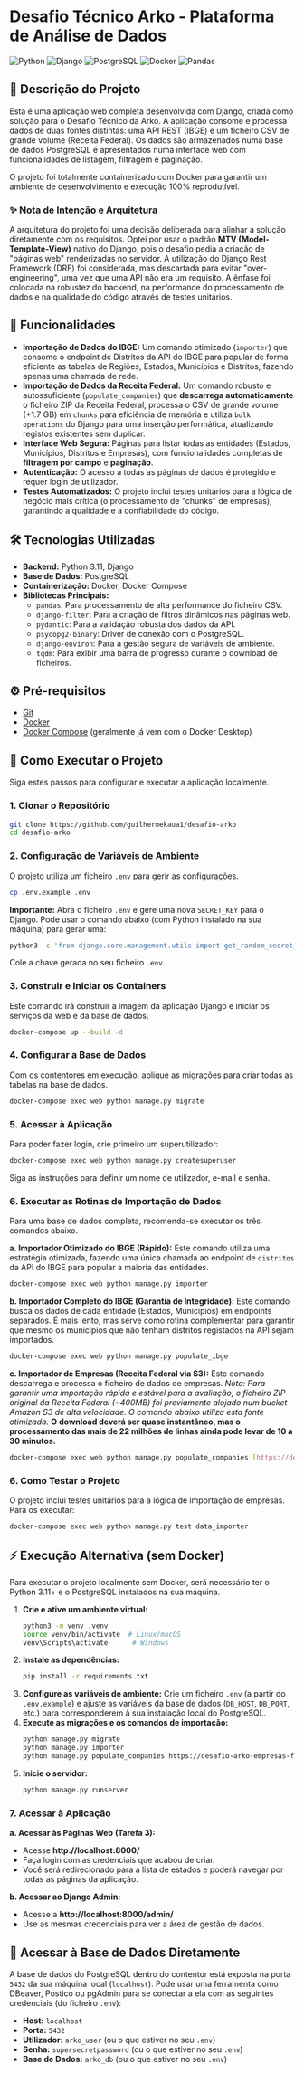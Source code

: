 # Desafio Técnico Arko - Plataforma de Análise de Dados

![Python](https://img.shields.io/badge/Python-3.11-3776AB?style=for-the-badge&logo=python)
![Django](https://img.shields.io/badge/Django-5.2-092E20?style=for-the-badge&logo=django)
![PostgreSQL](https://img.shields.io/badge/PostgreSQL-15-336791?style=for-the-badge&logo=postgresql)
![Docker](https://img.shields.io/badge/Docker-20.10-2496ED?style=for-the-badge&logo=docker)
![Pandas](https://img.shields.io/badge/Pandas-2.0-130654?style=for-the-badge&logo=pandas)

## 📖 Descrição do Projeto

Esta é uma aplicação web completa desenvolvida com Django, criada como solução para o Desafio Técnico da Arko. A aplicação consome e processa dados de duas fontes distintas: uma API REST (IBGE) e um ficheiro CSV de grande volume (Receita Federal). Os dados são armazenados numa base de dados PostgreSQL e apresentados numa interface web com funcionalidades de listagem, filtragem e paginação.

O projeto foi totalmente containerizado com Docker para garantir um ambiente de desenvolvimento e execução 100% reprodutível.

### ✨ Nota de Intenção e Arquitetura

A arquitetura do projeto foi uma decisão deliberada para alinhar a solução diretamente com os requisitos. Optei por usar o padrão **MTV (Model-Template-View)** nativo do Django, pois o desafio pedia a criação de "páginas web" renderizadas no servidor. A utilização do Django Rest Framework (DRF) foi considerada, mas descartada para evitar "over-engineering", uma vez que uma API não era um requisito. A ênfase foi colocada na robustez do backend, na performance do processamento de dados e na qualidade do código através de testes unitários.

## 🚀 Funcionalidades

* **Importação de Dados do IBGE:** Um comando otimizado (`importer`) que consome o endpoint de Distritos da API do IBGE para popular de forma eficiente as tabelas de Regiões, Estados, Municípios e Distritos, fazendo apenas uma chamada de rede.
* **Importação de Dados da Receita Federal:** Um comando robusto e autossuficiente (`populate_companies`) que **descarrega automaticamente** o ficheiro ZIP da Receita Federal, processa o CSV de grande volume (+1.7 GB) em `chunks` para eficiência de memória e utiliza `bulk operations` do Django para uma inserção performática, atualizando registos existentes sem duplicar.
* **Interface Web Segura:** Páginas para listar todas as entidades (Estados, Municípios, Distritos e Empresas), com funcionalidades completas de **filtragem por campo** e **paginação**.
* **Autenticação:** O acesso a todas as páginas de dados é protegido e requer login de utilizador.
* **Testes Automatizados:** O projeto inclui testes unitários para a lógica de negócio mais crítica (o processamento de "chunks" de empresas), garantindo a qualidade e a confiabilidade do código.

## 🛠️ Tecnologias Utilizadas

* **Backend:** Python 3.11, Django
* **Base de Dados:** PostgreSQL
* **Containerização:** Docker, Docker Compose
* **Bibliotecas Principais:**
    * `pandas`: Para processamento de alta performance do ficheiro CSV.
    * `django-filter`: Para a criação de filtros dinâmicos nas páginas web.
    * `pydantic`: Para a validação robusta dos dados da API.
    * `psycopg2-binary`: Driver de conexão com o PostgreSQL.
    * `django-environ`: Para a gestão segura de variáveis de ambiente.
    * `tqdm`: Para exibir uma barra de progresso durante o download de ficheiros.

## ⚙️ Pré-requisitos

* [Git](https://git-scm.com/)
* [Docker](https://www.docker.com/products/docker-desktop/)
* [Docker Compose](https://docs.docker.com/compose/install/) (geralmente já vem com o Docker Desktop)

## 🚀 Como Executar o Projeto

Siga estes passos para configurar e executar a aplicação localmente.

### 1. Clonar o Repositório
```bash
git clone https://github.com/guilhermekaua1/desafio-arko
cd desafio-arko
```

### 2. Configuração de Variáveis de Ambiente
O projeto utiliza um ficheiro `.env` para gerir as configurações.

```bash
cp .env.example .env
```
**Importante:** Abra o ficheiro `.env` e gere uma nova `SECRET_KEY` para o Django. Pode usar o comando abaixo (com Python instalado na sua máquina) para gerar uma:
```bash
python3 -c 'from django.core.management.utils import get_random_secret_key; print(get_random_secret_key())'
```
Cole a chave gerada no seu ficheiro `.env`.

### 3. Construir e Iniciar os Containers
Este comando irá construir a imagem da aplicação Django e iniciar os serviços da web e da base de dados.
```bash
docker-compose up --build -d
```

### 4. Configurar a Base de Dados
Com os contentores em execução, aplique as migrações para criar todas as tabelas na base de dados.
```bash
docker-compose exec web python manage.py migrate
```

### 5. Acessar à Aplicação
Para poder fazer login, crie primeiro um superutilizador:
```bash
docker-compose exec web python manage.py createsuperuser
```
Siga as instruções para definir um nome de utilizador, e-mail e senha.

### 6. Executar as Rotinas de Importação de Dados

Para uma base de dados completa, recomenda-se executar os três comandos abaixo.

**a. Importador Otimizado do IBGE (Rápido):**
Este comando utiliza uma estratégia otimizada, fazendo uma única chamada ao endpoint de `distritos` da API do IBGE para popular a maioria das entidades.

```bash
docker-compose exec web python manage.py importer
```

**b. Importador Completo do IBGE (Garantia de Integridade):**
Este comando busca os dados de cada entidade (Estados, Municípios) em endpoints separados. É mais lento, mas serve como rotina complementar para garantir que mesmo os municípios que não tenham distritos registados na API sejam importados.
```bash
docker-compose exec web python manage.py populate_ibge
```

**c. Importador de Empresas (Receita Federal via S3):**
Este comando descarrega e processa o ficheiro de dados de empresas.
*Nota: Para garantir uma importação rápida e estável para a avaliação, o ficheiro ZIP original da Receita Federal (~400MB) foi previamente alojado num bucket Amazon S3 de alta velocidade. O comando abaixo utiliza esta fonte otimizada.*
**O download deverá ser quase instantâneo, mas o processamento das mais de 22 milhões de linhas ainda pode levar de 10 a 30 minutos.**
```bash
docker-compose exec web python manage.py populate_companies [https://desafio-arko-empresas-final.s3.us-east-1.amazonaws.com/Empresas0.zip](https://desafio-arko-empresas-final.s3.us-east-1.amazonaws.com/Empresas0.zip)
```

### 6. Como Testar o Projeto
O projeto inclui testes unitários para a lógica de importação de empresas. Para os executar:
```bash
docker-compose exec web python manage.py test data_importer
```

## ⚡ Execução Alternativa (sem Docker)

Para executar o projeto localmente sem Docker, será necessário ter o Python 3.11+ e o PostgreSQL instalados na sua máquina.

1.  **Crie e ative um ambiente virtual:**
    ```bash
    python3 -m venv .venv
    source venv/bin/activate  # Linux/macOS
    venv\Scripts\activate      # Windows
    ```
2.  **Instale as dependências:**
    ```bash
    pip install -r requirements.txt
    ```
3.  **Configure as variáveis de ambiente:** Crie um ficheiro `.env` (a partir do `.env.example`) e ajuste as variáveis da base de dados (`DB_HOST`, `DB_PORT`, etc.) para corresponderem à sua instalação local do PostgreSQL.
4.  **Execute as migrações e os comandos de importação:**
    ```bash
    python manage.py migrate
    python manage.py importer
    python manage.py populate_companies https://desafio-arko-empresas-final.s3.us-east-1.amazonaws.com/Empresas0.zip
    ```
5.  **Inicie o servidor:**
    ```bash
    python manage.py runserver
    ```

### 7. Acessar à Aplicação

**a. Acessar às Páginas Web (Tarefa 3):**
* Acesse **http://localhost:8000/**
* Faça login com as credenciais que acabou de criar.
* Você será redirecionado para a lista de estados e poderá navegar por todas as páginas da aplicação.

**b. Acessar ao Django Admin:**
* Acesse a **http://localhost:8000/admin/**
* Use as mesmas credenciais para ver a área de gestão de dados.

## 🔌 Acessar à Base de Dados Diretamente

A base de dados do PostgreSQL dentro do contentor está exposta na porta `5432` da sua máquina local (`localhost`). Pode usar uma ferramenta como DBeaver, Postico ou pgAdmin para se conectar a ela com as seguintes credenciais (do ficheiro `.env`):
* **Host:** `localhost`
* **Porta:** `5432`
* **Utilizador:** `arko_user` (ou o que estiver no seu `.env`)
* **Senha:** `supersecretpassword` (ou o que estiver no seu `.env`)
* **Base de Dados:** `arko_db` (ou o que estiver no seu `.env`)